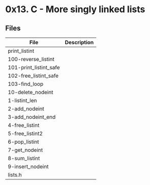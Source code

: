 # 0x13. C - More singly linked lists

## Files
|File|Description|
|---|---|
|print_listint||
|100-reverse_listint||
|101-print_listint_safe||
|102-free_listint_safe||
|103-find_loop||
|10-delete_nodeint||
|1-listint_len||
|2-add_nodeint||
|3-add_nodeint_end||
|4-free_listint||
|5-free_listint2||
|6-pop_listint||
|7-get_nodeint||
|8-sum_listint||
|9-insert_nodeint||
|lists.h||